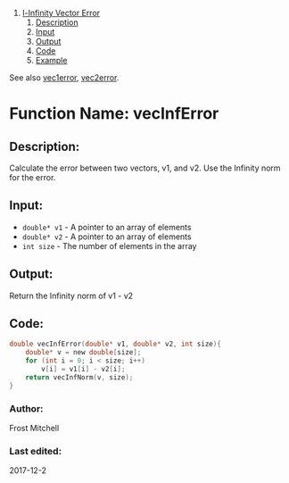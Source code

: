 1. [l-Infinity Vector Error](#function-name-vecinferror)
    1. [Description](#description)
    2. [Input](#input)
    3. [Output](#output)
    4. [Code](#code)
    5. [Example](#example)

See also [vec1error](./vec1error.md), [vec2error](./vec2error.md).


# Function Name: vecInfError

## Description: 
Calculate the error between two vectors, v1, and v2. Use the Infinity norm for the error.

## Input:
*  `double* v1` - A pointer to an array of elements  
*  `double* v2` - A pointer to an array of elements  
*  `int size` - The number of elements in the array  

## Output:
Return the Infinity norm of v1 - v2

## Code:
```c
double vecInfError(double* v1, double* v2, int size){
    double* v = new double[size];
    for (int i = 0; i < size; i++)
        v[i] = v1[i] - v2[i];
    return vecInfNorm(v, size);
}
```

### Author: 
Frost Mitchell

### Last edited:
2017-12-2

